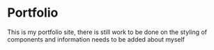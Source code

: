 # Portfolio
This is my portfolio site, there is still work to be done on the styling of components and information needs to be added about myself